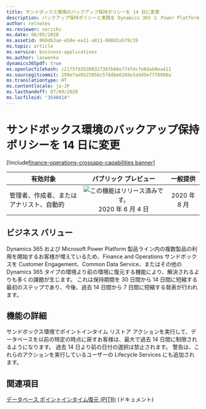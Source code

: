 ```yaml
---
title: サンドボックス環境のバックアップ保持ポリシーを 14 日に変更
description: バックアップ保持ポリシーと実践を Dynamics 365 と Power Platform 製品ラインの間で調整するために、Finance and Operations サンドボックス環境では、保持する自動バックアップが過去 30 日ではなく 14 日に短縮されます。
author: relnotes
ms.reviewer: sericks
ms.date: 06/05/2020
ms.assetid: 060d63ae-e58e-ea11-a811-000d3a579c39
ms.topic: article
ms.service: business-applications
ms.author: laswenka
dynamics365pdf: true
ms.openlocfilehash: c21f5f03530832736fb68e774fdcfe6dab0ea411
ms.sourcegitcommit: 299e7ae952585bc5f8dbe620de3a9d5ef778990a
ms.translationtype: HT
ms.contentlocale: ja-JP
ms.lasthandoff: 07/09/2020
ms.locfileid: "3548414"
---
```

# <a name="backup-retention-policy-for-sandbox-environments-changed-to-14-days"></a>サンドボックス環境のバックアップ保持ポリシーを 14 日に変更
[!include[finance-operations-crossapp-capabilities banner](../includes/finance-operations-crossapp-capabilities.md)]

| 有効対象    |  パブリック プレビュー | 一般提供 | 
| ---------- | :----------: |:----------: |
|管理者、作成者、またはアナリスト、自動的|![この機能はリリース済みです。](/dynamics365-release-plan/media/green-checkmark.png "この機能はリリース済みです。") 2020 年 6 月 4 日| 2020 年 8 月|


## <a name="business-value"></a>ビジネス バリュー
<!-- bv start -->
Dynamics 365 および Microsoft Power Platform 製品ライン内の複数製品の利用を開始するお客様が増えているため、Finance and Operations サンドボックスを Customer Engagement、Common Data Service、またはその他の Dynamics 365 タイプの環境より前の環境に復元する機能により、解決されるよりも多くの課題が生じます。  これは保持期間を 30 日間から 14 日間に短縮する最初のステップであり、今後、過去 14 日間から 7 日間に短縮する発表が行われます。
<!-- bv end -->



## <a name="feature-details"></a>機能の詳細
<!--feature detail start -->
サンドボックス環境でポイントインタイム リストア アクションを実行して、データベースを以前の特定の時点に戻すお客様は、最大で過去 14 日間に制限されるようになります。  過去 14 日より前の日付の選択は禁止されます。  警告は、これらのアクションを実行しているユーザーの Lifecycle Services にも追加されます。
<!--feature detail end -->










## <a name="see-also"></a>関連項目

<!--docs start-->
[データベース ポイントインタイム復元 (PITR)](https://docs.microsoft.com/dynamics365/fin-ops-core/dev-itpro/database/database-point-in-time-restore) (ドキュメント)
<!--docs end-->
